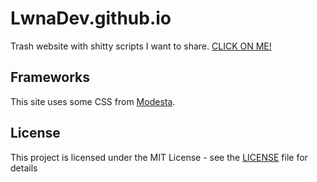 # LwnaDev.github.io
Trash website with shitty scripts I want to share.
[CLICK ON ME!](https://lwnadev.github.io#)

## Frameworks
This site uses some CSS from [Modesta](https://github.com/AlexFlipnote/Modesta).

## License
This project is licensed under the MIT License - see the [LICENSE](/LICENSE) file for details
